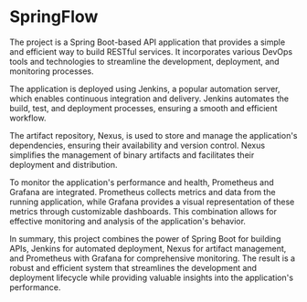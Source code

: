 # SpringFlow
The project is a Spring Boot-based API application that provides a simple and efficient way to build RESTful services. It incorporates various DevOps tools and technologies to streamline the development, deployment, and monitoring processes.

The application is deployed using Jenkins, a popular automation server, which enables continuous integration and delivery. Jenkins automates the build, test, and deployment processes, ensuring a smooth and efficient workflow.

The artifact repository, Nexus, is used to store and manage the application's dependencies, ensuring their availability and version control. Nexus simplifies the management of binary artifacts and facilitates their deployment and distribution.

To monitor the application's performance and health, Prometheus and Grafana are integrated. Prometheus collects metrics and data from the running application, while Grafana provides a visual representation of these metrics through customizable dashboards. This combination allows for effective monitoring and analysis of the application's behavior.

In summary, this project combines the power of Spring Boot for building APIs, Jenkins for automated deployment, Nexus for artifact management, and Prometheus with Grafana for comprehensive monitoring. The result is a robust and efficient system that streamlines the development and deployment lifecycle while providing valuable insights into the application's performance.
